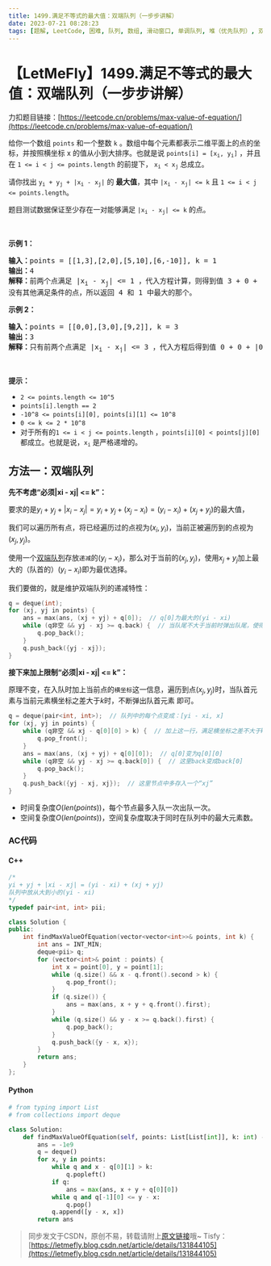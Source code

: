 ```yaml
---
title: 1499.满足不等式的最大值：双端队列（一步步讲解）
date: 2023-07-21 08:28:23
tags: [题解, LeetCode, 困难, 队列, 数组, 滑动窗口, 单调队列, 堆（优先队列）, 双端队列]
---
```


# 【LetMeFly】1499.满足不等式的最大值：双端队列（一步步讲解）

力扣题目链接：[https://leetcode.cn/problems/max-value-of-equation/](https://leetcode.cn/problems/max-value-of-equation/)

<p>给你一个数组 <code>points</code> 和一个整数 <code>k</code> 。数组中每个元素都表示二维平面上的点的坐标，并按照横坐标 x 的值从小到大排序。也就是说 <code>points[i] = [x<sub>i</sub>, y<sub>i</sub>]</code> ，并且在 <code>1 &lt;= i &lt; j &lt;= points.length</code> 的前提下， <code>x<sub>i</sub> &lt; x<sub>j</sub></code> 总成立。</p>

<p>请你找出<em> </em><code>y<sub>i</sub>&nbsp;+ y<sub>j</sub>&nbsp;+ |x<sub>i</sub>&nbsp;- x<sub>j</sub>|</code> 的 <strong>最大值</strong>，其中 <code>|x<sub>i</sub>&nbsp;- x<sub>j</sub>|&nbsp;&lt;= k</code> 且 <code>1 &lt;= i &lt; j &lt;= points.length</code>。</p>

<p>题目测试数据保证至少存在一对能够满足 <code>|x<sub>i</sub>&nbsp;- x<sub>j</sub>|&nbsp;&lt;= k</code> 的点。</p>

<p>&nbsp;</p>

<p><strong>示例 1：</strong></p>

<pre><strong>输入：</strong>points = [[1,3],[2,0],[5,10],[6,-10]], k = 1
<strong>输出：</strong>4
<strong>解释：</strong>前两个点满足 |x<sub>i</sub>&nbsp;- x<sub>j</sub>| &lt;= 1 ，代入方程计算，则得到值 3 + 0 + |1 - 2| = 4 。第三个和第四个点也满足条件，得到值 10 + -10 + |5 - 6| = 1 。
没有其他满足条件的点，所以返回 4 和 1 中最大的那个。</pre>

<p><strong>示例 2：</strong></p>

<pre><strong>输入：</strong>points = [[0,0],[3,0],[9,2]], k = 3
<strong>输出：</strong>3
<strong>解释：</strong>只有前两个点满足 |x<sub>i</sub>&nbsp;- x<sub>j</sub>| &lt;= 3 ，代入方程后得到值 0 + 0 + |0 - 3| = 3 。
</pre>

<p>&nbsp;</p>

<p><strong>提示：</strong></p>

<ul>
	<li><code>2 &lt;= points.length &lt;= 10^5</code></li>
	<li><code>points[i].length == 2</code></li>
	<li><code>-10^8&nbsp;&lt;= points[i][0], points[i][1] &lt;= 10^8</code></li>
	<li><code>0 &lt;= k &lt;= 2 * 10^8</code></li>
	<li>对于所有的<code>1 &lt;= i &lt; j &lt;= points.length</code> ，<code>points[i][0] &lt; points[j][0]</code> 都成立。也就是说，<code>x<sub>i</sub></code> 是严格递增的。</li>
</ul>


    
## 方法一：双端队列

**先不考虑“必须|xi - xj| <= k”：**

要求的是$y_i + y_j + |x_i - x_j| = y_i + y_j + (x_j - x_i) = (y_i - x_i) + (x_j + y_j)$的最大值，

我们可以遍历所有点，将已经遍历过的点视为$(x_i, y_i)$，当前正被遍历到的点视为$(x_j, y_j)$。

使用一个[双端队列](https://blog.tisfy.eu.org/tags/%E5%8F%8C%E7%AB%AF%E9%98%9F%E5%88%97/)存放```递减```的$(y_i - x_i)$，那么对于当前的$(x_j, y_j)$，使用$x_j + y_j$加上最大的（队首的）$(y_i - x_i)$即为最优选择。

我们要做的，就是维护双端队列的递减特性：

```cpp
q = deque(int);
for (xj, yj in points) {
    ans = max(ans, (xj + yj) + q[0]);  // q[0]为最大的(yi - xi)
    while (q非空 && yj - xj >= q.back) {  // 当队尾不大于当前时弹出队尾，使得当前元素入队后队列仍递减
        q.pop_back();
    }
    q.push_back({yj - xj});
}
```

**接下来加上限制“必须|xi - xj| <= k”：**

原理不变，在入队时加上当前点的```横坐标```这一信息，遍历到点$(x_j, y_j)$时，当队首元素与当前元素横坐标之差大于$k$时，不断弹出队首元素 即可。

```cpp
q = deque(pair<int, int>);  // 队列中的每个点变成：[yi - xi, x]
for (xj, yj in points) {
	while (q非空 && xj - q[0][0] > k) {  // 加上这一行，满足横坐标之差不大于k
		q.pop_front();
	}
    ans = max(ans, (xj + yj) + q[0][0]);  // q[0]变为q[0][0]
    while (q非空 && yj - xj >= q.back[0]) {  // 这里back变成back[0]
        q.pop_back();
    }
    q.push_back({yj - xj, xj});  // 这里节点中多存入一个“xj”
}
```

+ 时间复杂度$O(len(points))$，每个节点最多入队一次出队一次。
+ 空间复杂度$O(len(points))$，空间复杂度取决于同时在队列中的最大元素数。

### AC代码

#### C++

```cpp
/*
yi + yj + |xi - xj| = (yi - xi) + (xj + yj)
队列中放从大到小的(yi - xi)
*/
typedef pair<int, int> pii;

class Solution {
public:
    int findMaxValueOfEquation(vector<vector<int>>& points, int k) {
        int ans = INT_MIN;
        deque<pii> q;
        for (vector<int>& point : points) {
            int x = point[0], y = point[1];
            while (q.size() && x - q.front().second > k) {
                q.pop_front();
            }
            if (q.size()) {
                ans = max(ans, x + y + q.front().first);
            }
            while (q.size() && y - x >= q.back().first) {
                q.pop_back();
            }
            q.push_back({y - x, x});
        }
        return ans;
    }
};
```

#### Python

```python
# from typing import List
# from collections import deque

class Solution:
    def findMaxValueOfEquation(self, points: List[List[int]], k: int) -> int:
        ans = -1e9
        q = deque()
        for x, y in points:
            while q and x - q[0][1] > k:
                q.popleft()
            if q:
                ans = max(ans, x + y + q[0][0])
            while q and q[-1][0] <= y - x:
                q.pop()
            q.append([y - x, x])
        return ans
```

> 同步发文于CSDN，原创不易，转载请附上[原文链接](https://blog.tisfy.eu.org/2023/07/21/LeetCode%201499.%E6%BB%A1%E8%B6%B3%E4%B8%8D%E7%AD%89%E5%BC%8F%E7%9A%84%E6%9C%80%E5%A4%A7%E5%80%BC/)哦~
> Tisfy：[https://letmefly.blog.csdn.net/article/details/131844105](https://letmefly.blog.csdn.net/article/details/131844105)
